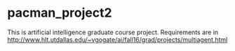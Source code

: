 # pacman_project2
This is artificial intelligence graduate course project. Requirements are in 
http://www.hlt.utdallas.edu/~vgogate/ai/fall16/grad/projects/multiagent.html
